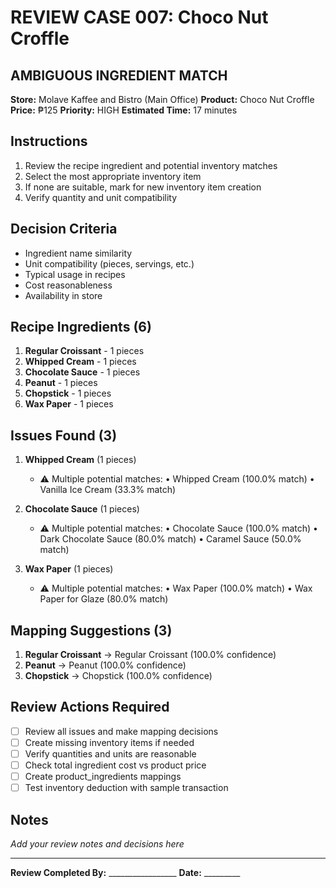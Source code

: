 # REVIEW CASE 007: Choco Nut Croffle

## AMBIGUOUS INGREDIENT MATCH
**Store:** Molave Kaffee and Bistro (Main Office)
**Product:** Choco Nut Croffle
**Price:** ₱125
**Priority:** HIGH
**Estimated Time:** 17 minutes

## Instructions
1. Review the recipe ingredient and potential inventory matches
2. Select the most appropriate inventory item
3. If none are suitable, mark for new inventory item creation
4. Verify quantity and unit compatibility

## Decision Criteria
- Ingredient name similarity
- Unit compatibility (pieces, servings, etc.)
- Typical usage in recipes
- Cost reasonableness
- Availability in store

## Recipe Ingredients (6)
1. **Regular Croissant** - 1 pieces
2. **Whipped Cream** - 1 pieces
3. **Chocolate Sauce** - 1 pieces
4. **Peanut** - 1 pieces
5. **Chopstick** - 1 pieces
6. **Wax Paper** - 1 pieces

## Issues Found (3)
1. **Whipped Cream** (1 pieces)
   - ⚠️  Multiple potential matches:
     • Whipped Cream (100.0% match)
     • Vanilla Ice Cream (33.3% match)


2. **Chocolate Sauce** (1 pieces)
   - ⚠️  Multiple potential matches:
     • Chocolate Sauce (100.0% match)
     • Dark Chocolate Sauce (80.0% match)
     • Caramel Sauce (50.0% match)


3. **Wax Paper** (1 pieces)
   - ⚠️  Multiple potential matches:
     • Wax Paper (100.0% match)
     • Wax Paper for Glaze (80.0% match)


## Mapping Suggestions (3)
1. **Regular Croissant** → Regular Croissant (100.0% confidence)
2. **Peanut** → Peanut (100.0% confidence)
3. **Chopstick** → Chopstick (100.0% confidence)

## Review Actions Required
- [ ] Review all issues and make mapping decisions
- [ ] Create missing inventory items if needed
- [ ] Verify quantities and units are reasonable
- [ ] Check total ingredient cost vs product price
- [ ] Create product_ingredients mappings
- [ ] Test inventory deduction with sample transaction

## Notes
_Add your review notes and decisions here_

---
**Review Completed By:** _________________ **Date:** _________
